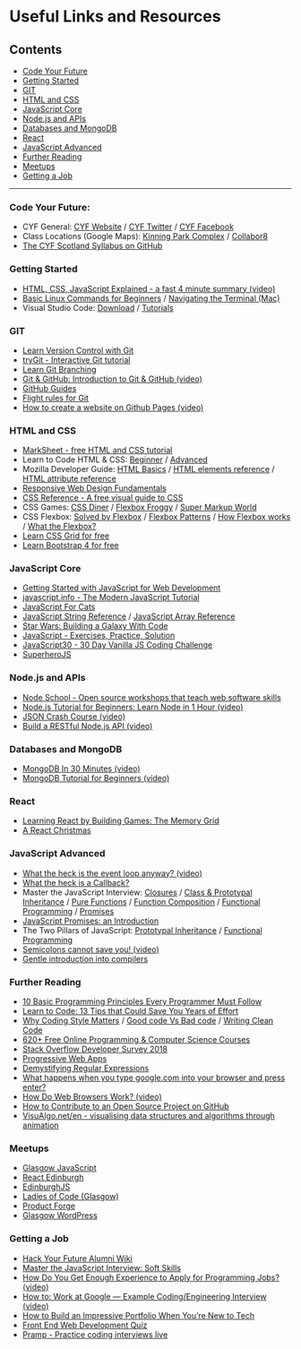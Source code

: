 # Useful Links and Resources

## Contents

* [Code Your Future](#code-your-future)
* [Getting Started](#getting-started)
* [GIT](#git)
* [HTML and CSS](#html-and-css)
* [JavaScript Core](#javascript-core)
* [Node.js and APIs](#nodejs-and-apis)
* [Databases and MongoDB](#databases-and-mongodb)
* [React](#react)
* [JavaScript Advanced](#javascript-advanced)
* [Further Reading](#further-reading)
* [Meetups](#meetups)
* [Getting a Job](#getting-a-job)

***

### Code Your Future: 
* CYF General: 
[CYF Website](https://codeyourfuture.io/) / 
[CYF Twitter](https://twitter.com/CodeYourFuture_/) / 
[CYF Facebook](https://www.facebook.com/codeyourfuture.io)
* Class Locations (Google Maps): 
[Kinning Park Complex](https://goo.gl/maps/ur4jmj2H83R2) / 
[Collabor8](https://goo.gl/maps/C6aFxhqyvqz)
* [The CYF Scotland Syllabus on GitHub](https://github.com/CodeYourFuture/syllabus/tree/scotland)

### Getting Started

* [HTML, CSS, JavaScript Explained - a fast 4 minute summary (video)](https://www.youtube.com/watch?v=gT0Lh1eYk78)
* [Basic Linux Commands for Beginners](https://maker.pro/education/basic-linux-commands-for-beginners) / 
[Navigating the Terminal (Mac)](https://computers.tutsplus.com/tutorials/navigating-the-terminal-a-gentle-introduction--mac-3855)
* Visual Studio Code: 
[Download](https://code.visualstudio.com/download) / 
[Tutorials](https://code.visualstudio.com/docs/getstarted/introvideos)

### GIT

* [Learn Version Control with Git](https://www.git-tower.com/learn/git/videos/)
* [tryGit - Interactive Git tutorial](https://try.github.io)
* [Learn Git Branching](https://learngitbranching.js.org/)
* [Git & GitHub: Introduction to Git & GitHub (video)](https://www.youtube.com/watch?v=vR-y_2zWrIE&list=PLWKjhJtqVAbkFiqHnNaxpOPhh9tSWMXIF)
* [GitHub Guides](https://guides.github.com/)
* [Flight rules for Git](https://github.com/k88hudson/git-flight-rules/blob/master/README.md)
* [How to create a website on Github Pages (video)](https://www.youtube.com/watch?v=bwThn0rxv7M)

### HTML and CSS

* [MarkSheet - free HTML and CSS tutorial](https://marksheet.io/)
* Learn to Code HTML & CSS: 
[Beginner](https://learn.shayhowe.com/) / 
[Advanced](https://learn.shayhowe.com/advanced-html-css/)
* Mozilla Developer Guide: 
[HTML Basics](https://developer.mozilla.org/en-US/docs/Learn/Getting_started_with_the_web/HTML_basics) / 
[HTML elements reference](https://developer.mozilla.org/en-US/docs/Web/HTML/Element) / 
[HTML attribute reference](https://developer.mozilla.org/en-US/docs/Web/HTML/Attributes)
* [Responsive Web Design Fundamentals](https://eu.udacity.com/course/responsive-web-design-fundamentals--ud893)
* [CSS Reference - A free visual guide to CSS](https://cssreference.io/)
* CSS Games: 
[CSS Diner](https://flukeout.github.io/) / 
[Flexbox Froggy](http://flexboxfroggy.com/) / 
[Super Markup World](http://supermarkupworld.com/)
* CSS Flexbox: 
[Solved by Flexbox](https://philipwalton.github.io/solved-by-flexbox/) / 
[Flexbox Patterns](https://www.flexboxpatterns.com/) / 
[How Flexbox works](https://medium.freecodecamp.org/an-animated-guide-to-flexbox-d280cf6afc35) / 
[What the Flexbox?](https://flexbox.io/)
* [Learn CSS Grid for free](https://scrimba.com/g/gR8PTE)
* [Learn Bootstrap 4 for free](https://scrimba.com/g/gbootstrap4)

### JavaScript Core

* [Getting Started with JavaScript for Web Development](https://scotch.io/courses/getting-started-with-javascript)
* [javascript.info - The Modern JavaScript Tutorial](https://javascript.info/)
* [JavaScript For Cats](http://jsforcats.com/)
* [JavaScript String Reference](https://www.w3schools.com/jsref/jsref_obj_string.asp) / [JavaScript Array Reference](https://www.w3schools.com/jsref/jsref_obj_array.asp)
* [Star Wars: Building a Galaxy With Code](https://studio.code.org/s/starwars/)
* [JavaScript - Exercises, Practice, Solution](https://www.w3resource.com/javascript-exercises/)
* [JavaScript30 - 30 Day Vanilla JS Coding Challenge](https://javascript30.com/)
* [SuperheroJS](http://superherojs.com/)

### Node.js and APIs

* [Node School - Open source workshops that teach web software skills](https://nodeschool.io/)
* [Node.js Tutorial for Beginners: Learn Node in 1 Hour (video)](https://www.youtube.com/watch?v=TlB_eWDSMt4)
* [JSON Crash Course (video)](https://www.youtube.com/watch?v=wI1CWzNtE-M)
* [Build a RESTful Node.js API (video)](https://scotch.io/courses/build-a-restful-nodejs-api)

### Databases and MongoDB

* [MongoDB In 30 Minutes (video)](https://www.youtube.com/watch?v=pWbMrx5rVBE)
* [MongoDB Tutorial for Beginners (video)](https://www.youtube.com/playlist?list=PL4cUxeGkcC9jpvoYriLI0bY8DOgWZfi6u)

### React

* [Learning React by Building Games: The Memory Grid](https://medium.com/@samerbuna/learn-react-by-building-simple-games-the-memory-grid-58d4ca2b2f07)
* [A React Christmas](https://react.christmas/)

### JavaScript Advanced

* [What the heck is the event loop anyway? (video)](https://www.youtube.com/watch?v=8aGhZQkoFbQ)
* [What the heck is a Callback?](https://codeburst.io/javascript-what-the-heck-is-a-callback-aba4da2deced)
* Master the JavaScript Interview: 
[Closures](https://medium.com/javascript-scene/master-the-javascript-interview-what-is-a-closure-b2f0d2152b36#.ecfskj935) / 
[Class & Prototypal Inheritance](https://medium.com/javascript-scene/master-the-javascript-interview-what-s-the-difference-between-class-prototypal-inheritance-e4cd0a7562e9#.h96dymht1) / 
[Pure Functions](https://medium.com/javascript-scene/master-the-javascript-interview-what-is-a-pure-function-d1c076bec976#.4256pjcfq) / 
[Function Composition](https://medium.com/javascript-scene/master-the-javascript-interview-what-is-function-composition-20dfb109a1a0#.i84zm53fb) / 
[Functional Programming](https://medium.com/javascript-scene/master-the-javascript-interview-what-is-functional-programming-7f218c68b3a0) / 
[Promises](https://medium.com/javascript-scene/master-the-javascript-interview-what-is-a-promise-27fc71e77261#.aa7ubggsy)
* [JavaScript Promises: an Introduction](https://developers.google.com/web/fundamentals/primers/promises)
* The Two Pillars of JavaScript: 
[Prototypal Inheritance](https://medium.com/javascript-scene/the-two-pillars-of-javascript-ee6f3281e7f3) / 
[Functional Programming](https://medium.com/javascript-scene/the-two-pillars-of-javascript-pt-2-functional-programming-a63aa53a41a4)
* [Semicolons cannot save you! (video)](https://www.youtube.com/watch?v=Qlr-FGbhKaI)
* [Gentle introduction into compilers](https://medium.com/dailyjs/gentle-introduction-into-compilers-part-1-lexical-analysis-and-scanner-733246be6738)

### Further Reading

* [10 Basic Programming Principles Every Programmer Must Follow](https://www.makeuseof.com/tag/basic-programming-principles/)
* [Learn to Code: 13 Tips that Could Save You Years of Effort](https://medium.com/javascript-scene/learn-to-code-13-tips-that-could-save-you-years-of-effort-92ce799a3e1f)
* [Why Coding Style Matters](https://www.smashingmagazine.com/2012/10/why-coding-style-matters/) / 
[Good code Vs Bad code](https://medium.com/@navdeepsingh_2336/good-code-vs-bad-code-35624b4e91bc) / 
[Writing Clean Code](https://dev.to/gonedark/writing-clean-code)
* [620+ Free Online Programming & Computer Science Courses](https://medium.freecodecamp.org/620-free-online-programming-computer-science-courses-you-can-start-in-march-68af9d45a115)
* [Stack Overflow Developer Survey 2018](https://insights.stackoverflow.com/survey/2018)
* [Progressive Web Apps](https://developers.google.com/web/progressive-web-apps/)
* [Demystifying Regular Expressions](https://www.sitepoint.com/demystifying-regex-with-practical-examples/)
* [What happens when you type google.com into your browser and press enter?](https://github.com/alex/what-happens-when)
* [How Do Web Browsers Work? (video)](https://www.youtube.com/watch?v=WjDrMKZWCt0)
* [How to Contribute to an Open Source Project on GitHub](https://egghead.io/courses/how-to-contribute-to-an-open-source-project-on-github)
* [VisuAlgo.net/en - visualising data structures and algorithms through animation](https://visualgo.net/en)

### Meetups

* [Glasgow JavaScript](https://www.meetup.com/Glasgow-JavaScript/)
* [React Edinburgh](https://www.meetup.com/react-edinburgh/)
* [EdinburghJS](https://www.meetup.com/EdinburghJS/)
* [Ladies of Code (Glasgow)](https://www.meetup.com/Ladies-of-Code-Glasgow/)
* [Product Forge](https://productforge.io/)
* [Glasgow WordPress](https://www.meetup.com/Glasgow-WordPress-Meetup/)

### Getting a Job

* [Hack Your Future Alumni Wiki](https://github.com/HackYourFuture/alumni/wiki)
* [Master the JavaScript Interview: Soft Skills](https://medium.com/javascript-scene/master-the-javascript-interview-soft-skills-a8a5fb02c466)
* [How Do You Get Enough Experience to Apply for Programming Jobs? (video)](https://www.youtube.com/watch?v=6G3kQyqMFpQ)
* [How to: Work at Google — Example Coding/Engineering Interview (video)](https://www.youtube.com/watch?v=XKu_SEDAykw)
* [How to Build an Impressive Portfolio When You’re New to Tech](https://skillcrush.com/2015/03/12/impressive-tech-portfolio/)
* [Front End Web Development Quiz](http://davidshariff.com/quiz/)
* [Pramp - Practice coding interviews live](https://www.pramp.com/)